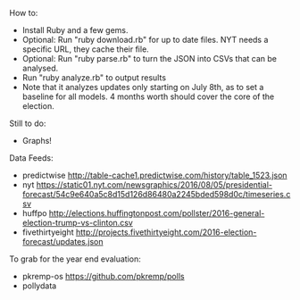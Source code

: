 How to:

- Install Ruby and a few gems.
- Optional: Run "ruby download.rb" for up to date files. NYT needs a specific URL, they cache their file.
- Optional: Run "ruby parse.rb" to turn the JSON into CSVs that can be analysed.
- Run "ruby analyze.rb" to output results
- Note that it analyzes updates only starting on July 8th, as to set a baseline for all models. 4 months worth should cover the core of the election.

Still to do:
- Graphs!

Data Feeds:
- predictwise	http://table-cache1.predictwise.com/history/table_1523.json
- nyt	https://static01.nyt.com/newsgraphics/2016/08/05/presidential-forecast/54c9e640a5c8d15d126d86480a2245bded598d0c/timeseries.csv
- huffpo	http://elections.huffingtonpost.com/pollster/2016-general-election-trump-vs-clinton.csv
- fivethirtyeight	http://projects.fivethirtyeight.com/2016-election-forecast/updates.json

To grab for the year end evaluation:
- pkremp-os https://github.com/pkremp/polls
- pollydata 
